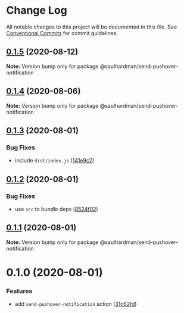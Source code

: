 # Change Log

All notable changes to this project will be documented in this file.
See [Conventional Commits](https://conventionalcommits.org) for commit guidelines.

## [0.1.5](https://github.com/saulhardman/github-actions/compare/@saulhardman/send-pushover-notification@0.1.4...@saulhardman/send-pushover-notification@0.1.5) (2020-08-12)

**Note:** Version bump only for package @saulhardman/send-pushover-notification





## [0.1.4](https://github.com/saulhardman/github-actions/compare/@saulhardman/send-pushover-notification@0.1.3...@saulhardman/send-pushover-notification@0.1.4) (2020-08-06)

**Note:** Version bump only for package @saulhardman/send-pushover-notification





## [0.1.3](https://github.com/saulhardman/github-actions/compare/@saulhardman/send-pushover-notification@0.1.2...@saulhardman/send-pushover-notification@0.1.3) (2020-08-01)


### Bug Fixes

* include `dist/index.js` ([141e9c2](https://github.com/saulhardman/github-actions/commit/141e9c2e82ffc7a50e3765151235967cc10a1ca3))





## [0.1.2](https://github.com/saulhardman/github-actions/compare/@saulhardman/send-pushover-notification@0.1.1...@saulhardman/send-pushover-notification@0.1.2) (2020-08-01)


### Bug Fixes

* use `ncc` to bundle deps ([8524f02](https://github.com/saulhardman/github-actions/commit/8524f02dd194ae5ecc7606b3f6f6b965019f7d7e))





## [0.1.1](https://github.com/saulhardman/github-actions/compare/@saulhardman/send-pushover-notification@0.1.0...@saulhardman/send-pushover-notification@0.1.1) (2020-08-01)

**Note:** Version bump only for package @saulhardman/send-pushover-notification





# 0.1.0 (2020-08-01)


### Features

* add `send-pushover-notification` action ([31c62fd](https://github.com/saulhardman/github-actions/commit/31c62fdbb031f6819548cc1485662add4ede2a06))

